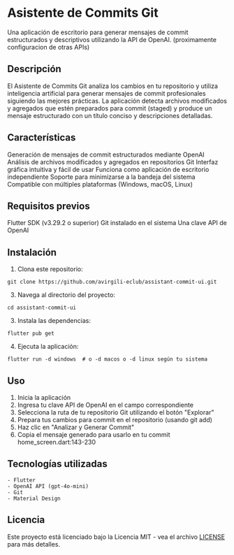 # Asistente de Commits Git

Una aplicación de escritorio para generar mensajes de commit estructurados y descriptivos utilizando la API de OpenAI. (proximamente configuracion de otras APIs)

## Descripción
El Asistente de Commits Git analiza los cambios en tu repositorio y utiliza inteligencia artificial para generar mensajes de commit profesionales siguiendo las mejores prácticas. La aplicación detecta archivos modificados y agregados que estén preparados para commit (staged) y produce un mensaje estructurado con un título conciso y descripciones detalladas.

## Características
Generación de mensajes de commit estructurados mediante OpenAI
Análisis de archivos modificados y agregados en repositorios Git
Interfaz gráfica intuitiva y fácil de usar
Funciona como aplicación de escritorio independiente
Soporte para minimizarse a la bandeja del sistema
Compatible con múltiples plataformas (Windows, macOS, Linux)

## Requisitos previos
Flutter SDK (v3.29.2 o superior)
Git instalado en el sistema
Una clave API de OpenAI

## Instalación

1. Clona este repositorio:
  ```
  git clone https://github.com/avirgili-eclub/assistant-commit-ui.git
  ```
3. Navega al directorio del proyecto:
  ```
  cd assistant-commit-ui  
  ```
3. Instala las dependencias:
  ```
  flutter pub get
  ```
4. Ejecuta la aplicación:
  ```
  flutter run -d windows  # o -d macos o -d linux según tu sistema
  ```

## Uso

1. Inicia la aplicación
2. Ingresa tu clave API de OpenAI en el campo correspondiente
3. Selecciona la ruta de tu repositorio Git utilizando el botón "Explorar"
4. Prepara tus cambios para commit en el repositorio (usando git add)
5. Haz clic en "Analizar y Generar Commit"
6. Copia el mensaje generado para usarlo en tu commit home_screen.dart:143-230

## Tecnologías utilizadas

    - Flutter
    - OpenAI API (gpt-4o-mini)
    - Git
    - Material Design

## Licencia
Este proyecto está licenciado bajo la Licencia MIT - vea el archivo [LICENSE](https://github.com/avirgili-eclub/assistant-commit-ui/master/LICENSE) para más detalles.
